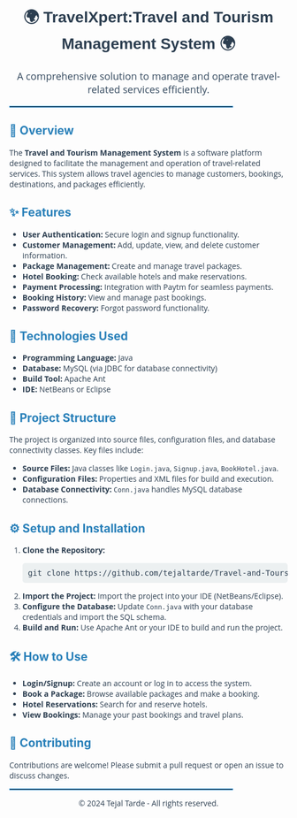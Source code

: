 <h1 style="text-align: center; font-family: Arial, sans-serif; color: #2c3e50;">🌍 TravelXpert:Travel and Tourism Management System 🌍</h1>

<p style="text-align: center; font-family: 'Open Sans', sans-serif; color: #34495e; font-size: 18px;">
  A comprehensive solution to manage and operate travel-related services efficiently.
</p>

<hr style="border: 1px solid #3498db; width: 80%;">

<h2 style="color: #2980b9;">🚀 Overview</h2>
<p style="font-family: 'Open Sans', sans-serif; color: #2c3e50;">
  The <strong>Travel and Tourism Management System</strong> is a software platform designed to facilitate the management and operation of travel-related services. This system allows travel agencies to manage customers, bookings, destinations, and packages efficiently.
</p>

<h2 style="color: #2980b9;">✨ Features</h2>
<ul style="font-family: 'Open Sans', sans-serif; color: #2c3e50;">
  <li><strong>User Authentication:</strong> Secure login and signup functionality.</li>
  <li><strong>Customer Management:</strong> Add, update, view, and delete customer information.</li>
  <li><strong>Package Management:</strong> Create and manage travel packages.</li>
  <li><strong>Hotel Booking:</strong> Check available hotels and make reservations.</li>
  <li><strong>Payment Processing:</strong> Integration with Paytm for seamless payments.</li>
  <li><strong>Booking History:</strong> View and manage past bookings.</li>
  <li><strong>Password Recovery:</strong> Forgot password functionality.</li>
</ul>

<h2 style="color: #2980b9;">🔧 Technologies Used</h2>
<ul style="font-family: 'Open Sans', sans-serif; color: #2c3e50;">
  <li><strong>Programming Language:</strong> Java</li>
  <li><strong>Database:</strong> MySQL (via JDBC for database connectivity)</li>
  <li><strong>Build Tool:</strong> Apache Ant</li>
  <li><strong>IDE:</strong> NetBeans or Eclipse</li>
</ul>

<h2 style="color: #2980b9;">📂 Project Structure</h2>
<p style="font-family: 'Open Sans', sans-serif; color: #2c3e50;">
  The project is organized into source files, configuration files, and database connectivity classes. Key files include:
</p>
<ul style="font-family: 'Open Sans', sans-serif; color: #2c3e50;">
  <li><strong>Source Files:</strong> Java classes like <code>Login.java</code>, <code>Signup.java</code>, <code>BookHotel.java</code>.</li>
  <li><strong>Configuration Files:</strong> Properties and XML files for build and execution.</li>
  <li><strong>Database Connectivity:</strong> <code>Conn.java</code> handles MySQL database connections.</li>
</ul>

<h2 style="color: #2980b9;">⚙️ Setup and Installation</h2>
<ol style="font-family: 'Open Sans', sans-serif; color: #2c3e50;">
  <li><strong>Clone the Repository:</strong>
    <pre style="background-color: #ecf0f1; padding: 10px; border-radius: 5px;">git clone https://github.com/tejaltarde/Travel-and-Toursim-Management-System.git</pre>
  </li>
  <li><strong>Import the Project:</strong> Import the project into your IDE (NetBeans/Eclipse).</li>
  <li><strong>Configure the Database:</strong> Update <code>Conn.java</code> with your database credentials and import the SQL schema.</li>
  <li><strong>Build and Run:</strong> Use Apache Ant or your IDE to build and run the project.</li>
</ol>

<h2 style="color: #2980b9;">🛠️ How to Use</h2>
<ul style="font-family: 'Open Sans', sans-serif; color: #2c3e50;">
  <li><strong>Login/Signup:</strong> Create an account or log in to access the system.</li>
  <li><strong>Book a Package:</strong> Browse available packages and make a booking.</li>
  <li><strong>Hotel Reservations:</strong> Search for and reserve hotels.</li>
  <li><strong>View Bookings:</strong> Manage your past bookings and travel plans.</li>
</ul>

<h2 style="color: #2980b9;">🤝 Contributing</h2>
<p style="font-family: 'Open Sans', sans-serif; color: #2c3e50;">
  Contributions are welcome! Please submit a pull request or open an issue to discuss changes.
</p>



<hr style="border: 1px solid #3498db; width: 80%;">

<p style="text-align: center; font-family: 'Open Sans', sans-serif; color: #2c3e50; font-size: 14px;">
  © 2024 Tejal Tarde - All rights reserved.
</p>



